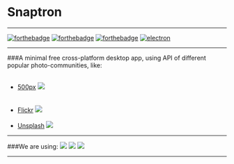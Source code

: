 # Snaptron
-----------------------

[![forthebadge](http://forthebadge.com/images/badges/built-with-love.svg)](http://vk.com/zorianiy_sapfir)
[![forthebadge](http://forthebadge.com/images/badges/built-by-developers.svg)](https://ua.linkedin.com/in/yaroslavpidmphylniy)
[![forthebadge](http://forthebadge.com/images/badges/gluten-free.svg)](http://www.bubbleblabber.com/wp-content/uploads/2015/02/gluten.jpg)
[![electron](https://img.shields.io/badge/Electron.js-1.0.1-blue.svg)](https://github.com/electron/electron)

-----------------------

###A minimal free cross-platform desktop app, using API of different popular photo-communities, like:<br/><br/>
- [500px](https://500px.com)
  <img src="https://rawgit.com/yarossia/Snaptron/master/app/assets/svg/500px.svg"><br/><br/><br/>
- [Flickr](https://www.flickr.com)
  <img src="https://cdn.rawgit.com/yarossia/Snaptron/master/app/assets/svg/flickr.svg"><br/><br/>
- [Unsplash](https://www.flickr.com)
  <img src="http://officeto-go.com/wp-content/uploads/2015/10/Unsplash.png">

-----------------------
###We are using:
<img src="https://cdn.rawgit.com/yarossia/Snaptron/master/app/assets/svg/react.svg"> <img src="https://cdn.rawgit.com/yarossia/Snaptron/master/app/assets/svg/macosx.svg"> <img src="https://cdn.rawgit.com/yarossia/Snaptron/master/app/assets/svg/electron.svg">

-----------------------
